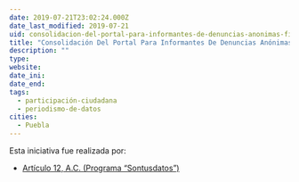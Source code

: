 ```yaml
---
date: 2019-07-21T23:02:24.000Z
date_last_modified: 2019-07-21
uid: consolidacion-del-portal-para-informantes-de-denuncias-anonimas-filtraciones-digitales-en-mexico-y-su-escalamiento-a-colombia-costa-rica-y-uruguay
title: "Consolidación Del Portal Para Informantes De Denuncias Anónimas “Filtraciones Digitales” En México Y Su Escalamiento A Colombia, Costa Rica Y Uruguay."
description: ""
type: 
website: 
date_ini: 
date_end: 
tags:
  - participación-ciudadana
  - periodismo-de-datos
cities: 
  - Puebla
---
```


Esta iniciativa fue realizada por:

- [Artículo 12, A.C. (Programa “Sontusdatos”)](/organizaciones/articulo-12-a-c-programa-sontusdatos)
